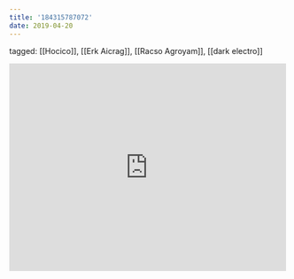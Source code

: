 ```yaml
---
title: '184315787072'
date: 2019-04-20
---
```

tagged: [[Hocico]], [[Erk Aicrag]], [[Racso Agroyam]], [[dark electro]]
<iframe allow="accelerometer; autoplay; clipboard-write; encrypted-media; gyroscope; picture-in-picture" allowfullscreen="" frameborder="0" height="375" id="youtube_iframe" src="https://www.youtube.com/embed/YSbYYlkfdb0?feature=oembed&amp;enablejsapi=1&amp;origin=https://safe.txmblr.com&amp;wmode=opaque" width="500"></iframe>